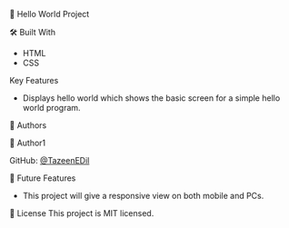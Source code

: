 📖 Hello World Project


🛠 Built With
- HTML
- CSS

Key Features
- Displays hello world which shows the basic screen for a simple hello world program.


👥 Authors

👤 Author1

GitHub: [@TazeenEDil](https://github.com/TazeenEDil)

🔭 Future Features
- This project will give a responsive view on both mobile and PCs.



📝 License
This project is MIT licensed.
